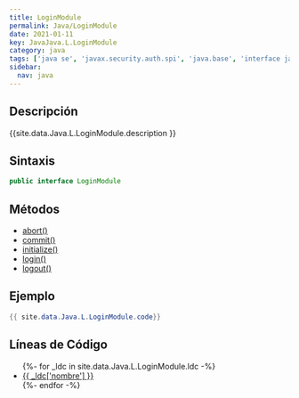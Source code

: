 ```yaml
---
title: LoginModule
permalink: Java/LoginModule
date: 2021-01-11
key: JavaJava.L.LoginModule
category: java
tags: ['java se', 'javax.security.auth.spi', 'java.base', 'interface java', 'Java 1.4']
sidebar: 
  nav: java
---
```


## Descripción
{{site.data.Java.L.LoginModule.description }}

## Sintaxis
~~~java
public interface LoginModule
~~~

## Métodos
* [abort()](/Java/LoginModule/abort)
* [commit()](/Java/LoginModule/commit)
* [initialize()](/Java/LoginModule/initialize)
* [login()](/Java/LoginModule/login)
* [logout()](/Java/LoginModule/logout)

## Ejemplo
~~~java
{{ site.data.Java.L.LoginModule.code}}
~~~

## Líneas de Código
<ul>
{%- for _ldc in site.data.Java.L.LoginModule.ldc -%}
   <li>
       <a href="{{_ldc['url'] }}">{{ _ldc['nombre'] }}</a>
   </li>
{%- endfor -%}
</ul>
